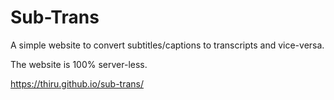 # Sub-Trans

A simple website to convert subtitles/captions to transcripts and vice-versa.

The website is 100% server-less.

https://thiru.github.io/sub-trans/
